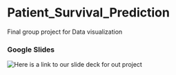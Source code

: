 # Patient_Survival_Prediction
Final group project for Data visualization 
### Google Slides
![Here is a link to our slide deck for out project](https://docs.google.com/presentation/d/1jnrrr0l-uUe2z7HDbpTL_04BQs7ri4SVBSeax-zFidA/edit?usp=sharing)
